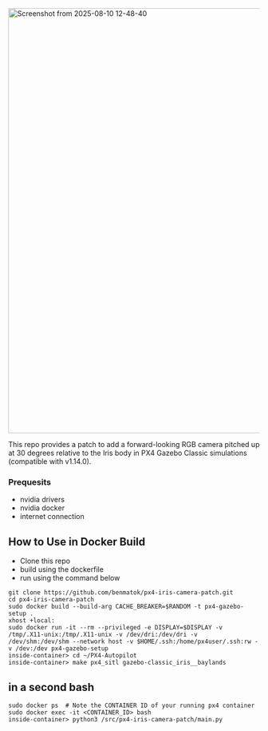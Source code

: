 <img width="1475" height="850" alt="Screenshot from 2025-08-10 12-48-40" src="https://github.com/user-attachments/assets/47b1f314-c5a3-4acc-ab10-66812e4b3dc6" />

This repo provides a patch to add a forward-looking RGB camera pitched up at 30 degrees relative to the Iris body in PX4 Gazebo Classic simulations (compatible with v1.14.0).
### Prequesits 
- nvidia drivers
- nvidia docker
- internet connection


## How to Use in Docker Build
- Clone this repo
- build using the dockerfile
- run using the command below
```
git clone https://github.com/benmatok/px4-iris-camera-patch.git
cd px4-iris-camera-patch
sudo docker build --build-arg CACHE_BREAKER=$RANDOM -t px4-gazebo-setup .
xhost +local:
sudo docker run -it --rm --privileged -e DISPLAY=$DISPLAY -v /tmp/.X11-unix:/tmp/.X11-unix -v /dev/dri:/dev/dri -v /dev/shm:/dev/shm --network host -v $HOME/.ssh:/home/px4user/.ssh:rw -v /dev:/dev px4-gazebo-setup
inside-container> cd ~/PX4-Autopilot
inside-container> make px4_sitl gazebo-classic_iris__baylands
```
## in a second bash
```
sudo docker ps  # Note the CONTAINER ID of your running px4 container
sudo docker exec -it <CONTAINER_ID> bash
inside-container> python3 /src/px4-iris-camera-patch/main.py
```
